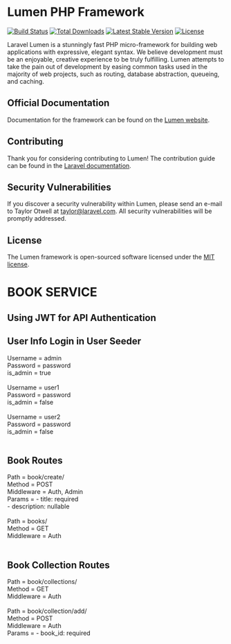 # Lumen PHP Framework

[![Build Status](https://travis-ci.org/laravel/lumen-framework.svg)](https://travis-ci.org/laravel/lumen-framework)
[![Total Downloads](https://img.shields.io/packagist/dt/laravel/framework)](https://packagist.org/packages/laravel/lumen-framework)
[![Latest Stable Version](https://img.shields.io/packagist/v/laravel/framework)](https://packagist.org/packages/laravel/lumen-framework)
[![License](https://img.shields.io/packagist/l/laravel/framework)](https://packagist.org/packages/laravel/lumen-framework)

Laravel Lumen is a stunningly fast PHP micro-framework for building web applications with expressive, elegant syntax. We believe development must be an enjoyable, creative experience to be truly fulfilling. Lumen attempts to take the pain out of development by easing common tasks used in the majority of web projects, such as routing, database abstraction, queueing, and caching.

## Official Documentation

Documentation for the framework can be found on the [Lumen website](https://lumen.laravel.com/docs).

## Contributing

Thank you for considering contributing to Lumen! The contribution guide can be found in the [Laravel documentation](https://laravel.com/docs/contributions).

## Security Vulnerabilities

If you discover a security vulnerability within Lumen, please send an e-mail to Taylor Otwell at taylor@laravel.com. All security vulnerabilities will be promptly addressed.

## License

The Lumen framework is open-sourced software licensed under the [MIT license](https://opensource.org/licenses/MIT).
# BOOK SERVICE

## Using JWT for API Authentication

## User Info Login in User Seeder
Username = admin\
Password = password\
is_admin = true\
<br>
Username = user1\
Password = password\
is_admin = false\
<br>
Username = user2\
Password = password\
is_admin = false<br>
<br>
## Book Routes
Path = book/create/ <br>
Method = POST<br>
Middleware = Auth, Admin<br>
Params = - title: required<br>
         - description: nullable<br>
<br>
Path = books/<br>
Method = GET<br>
Middleware = Auth<br>
<br>
## Book Collection Routes
Path = book/collections/<br>
Method = GET<br>
Middleware = Auth<br>
<br>
Path = book/collection/add/<br>
Method = POST<br>
Middleware = Auth<br>
Params = - book_id: required<br>
